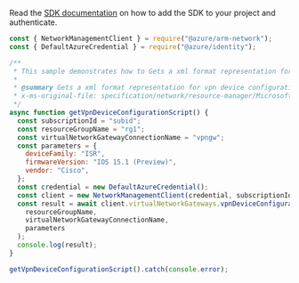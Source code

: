 Read the [SDK documentation](https://github.com/Azure/azure-sdk-for-js/blob/%40azure%2Farm-network_27.0.0/sdk/network/arm-network/README.md) on how to add the SDK to your project and authenticate.

```javascript
const { NetworkManagementClient } = require("@azure/arm-network");
const { DefaultAzureCredential } = require("@azure/identity");

/**
 * This sample demonstrates how to Gets a xml format representation for vpn device configuration script.
 *
 * @summary Gets a xml format representation for vpn device configuration script.
 * x-ms-original-file: specification/network/resource-manager/Microsoft.Network/stable/2021-05-01/examples/VirtualNetworkGatewayVpnDeviceConfigurationScript.json
 */
async function getVpnDeviceConfigurationScript() {
  const subscriptionId = "subid";
  const resourceGroupName = "rg1";
  const virtualNetworkGatewayConnectionName = "vpngw";
  const parameters = {
    deviceFamily: "ISR",
    firmwareVersion: "IOS 15.1 (Preview)",
    vendor: "Cisco",
  };
  const credential = new DefaultAzureCredential();
  const client = new NetworkManagementClient(credential, subscriptionId);
  const result = await client.virtualNetworkGateways.vpnDeviceConfigurationScript(
    resourceGroupName,
    virtualNetworkGatewayConnectionName,
    parameters
  );
  console.log(result);
}

getVpnDeviceConfigurationScript().catch(console.error);
```
